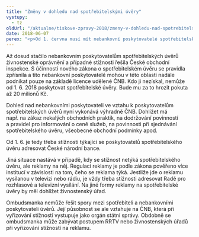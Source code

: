 ```yaml
---
title: "Změny v dohledu nad spotřebitelskými úvěry"
vystupy:
  - tz
oldUrl: "/aktualne/tiskove-zpravy-2018/zmeny-v-dohledu-nad-spotrebitelskymi-uvery"
date: 2018-06-07
perex: "<p>Od 1. června musí mít nebankovní poskytovatelé spotřebitelských úvěrů licenci od České národní banky. ČNB je také jediným dohledovým orgánem, který řeší stížnosti spotřebitelů na poskytovatele úvěrů, na jejich všeobecné obchodní podmínky apod.</p>"
---
```


<!-- imported from the old website -->

<p>Až dosud stačilo nebankovním poskytovatelům spotřebitelských úvěrů živnostenské oprávnění a případné stížnosti řešila České obchodní inspekce. S účinností nového zákona o spotřebitelském úvěru se pravidla zpřísnila a tito nebankovní poskytovatelé mohou v této oblasti nadále podnikat pouze na základě licence udělené ČNB. Kdo ji nezískal, nemůže od 1. 6. 2018 poskytovat spotřebitelské úvěry. Bude mu za to hrozit pokuta až 20 milionů Kč.</p> <p>Dohled nad nebankovními poskytovateli ve vztahu k poskytovatelům spotřebitelských úvěrů nyní vykonává výhradně ČNB. Dohlížet má např. na zákaz nekalých obchodních praktik, na dodržování povinností a pravidel pro informování o ceně služeb, na povinnosti při sjednávání spotřebitelského úvěru, všeobecné obchodní podmínky apod.</p> <p>Od 1. 6. je tedy třeba stížnosti týkající se poskytovatelů spotřebitelského úvěru adresovat České národní bance.</p> <p>Jiná situace nastává v případě, kdy se stížnost netýká spotřebitelského úvěru, ale reklamy na něj. Regulací reklamy je podle zákona pověřeno více institucí v závislosti na tom, čeho se reklama týká. Jestliže jde o reklamu vysílanou v televizi nebo rádiu, je vždy třeba stížnosti adresovat Radě pro rozhlasové a televizní vysílání. Na jiné formy reklamy na spotřebitelské úvěry by měl dohlížet živnostenský úřad.</p><p> Ombudsmanka nemůže řešit spory mezi spotřebiteli a nebankovními poskytovateli úvěrů. Její působnost se ale vztahuje na ČNB, která při vyřizování stížností vystupuje jako orgán státní správy. Obdobně se ombudsmanka může zabývat postupem RRTV nebo živnostenských úřadů při vyřizování stížností na reklamu.</p>
